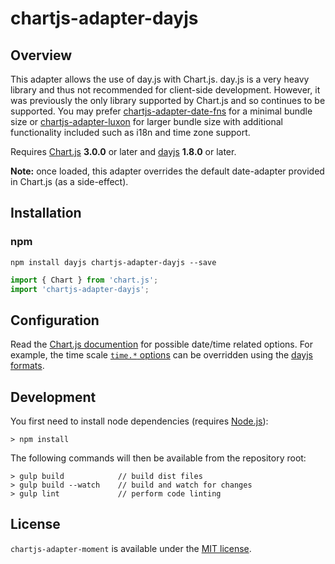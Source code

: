 # chartjs-adapter-dayjs

## Overview

This adapter allows the use of day.js with Chart.js. day.js is a very heavy library and thus not recommended for client-side development. However, it was previously the only library supported by Chart.js and so continues to be supported. You may prefer [chartjs-adapter-date-fns](https://github.com/chartjs/chartjs-adapter-date-fns) for a minimal bundle size or [chartjs-adapter-luxon](https://github.com/chartjs/chartjs-adapter-luxon) for larger bundle size with additional functionality included such as i18n and time zone support.

Requires [Chart.js](https://github.com/chartjs/Chart.js/releases) **3.0.0** or later and [dayjs](https://day.js.org/) **1.8.0** or later.

**Note:** once loaded, this adapter overrides the default date-adapter provided in Chart.js (as a side-effect).

## Installation

### npm

```
npm install dayjs chartjs-adapter-dayjs --save
```

```javascript
import { Chart } from 'chart.js';
import 'chartjs-adapter-dayjs';
```


## Configuration

Read the [Chart.js documention](https://www.chartjs.org/docs/latest) for possible date/time related options. For example, the time scale [`time.*` options](https://www.chartjs.org/docs/latest/axes/cartesian/time.html#configuration-options) can be overridden using the [dayjs formats](https://day.js.org/docs/en/display/format).

## Development

You first need to install node dependencies (requires [Node.js](https://nodejs.org/)):

```
> npm install
```

The following commands will then be available from the repository root:

```
> gulp build            // build dist files
> gulp build --watch    // build and watch for changes
> gulp lint             // perform code linting
```

## License

`chartjs-adapter-moment` is available under the [MIT license](LICENSE.md).
